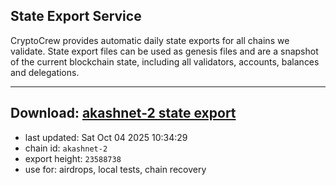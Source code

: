 ## State Export Service
CryptoCrew provides automatic daily state exports for all chains we validate. State export files can be used as genesis files and are a snapshot of the current blockchain state, including all validators, accounts, balances and delegations.

---
**Download: [akashnet-2 state export](https://dl-eu2.ccvalidators.com/SERVICE/akash/akashnet-2_export_23588738.json)**
---

- last updated: Sat Oct 04 2025 10:34:29
- chain id: `akashnet-2`
- export height: `23588738`
- use for: airdrops, local tests, chain recovery
